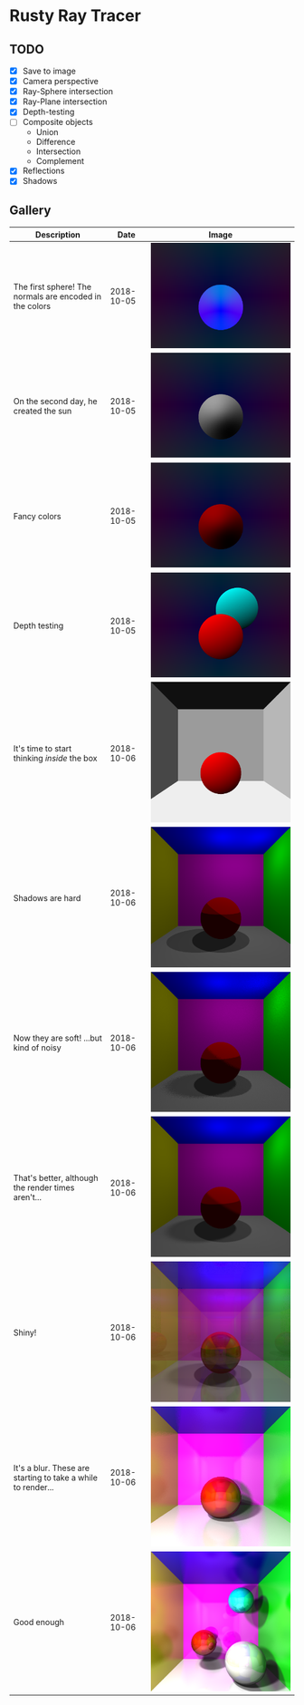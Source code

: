 # Rusty Ray Tracer

## TODO

- [X] Save to image
- [X] Camera perspective
- [X] Ray-Sphere intersection
- [X] Ray-Plane intersection
- [X] Depth-testing
- [ ] Composite objects
  - Union
  - Difference
  - Intersection
  - Complement
- [X] Reflections
- [X] Shadows

## Gallery

| Description | Date | Image |
| --- | ---  | --- |
| The first sphere! The normals are encoded in the colors | 2018-10-05 | ![](gallery/out0.png) |
| On the second day, he created the sun | 2018-10-05 | ![](gallery/out1.png) |
| Fancy colors | 2018-10-05 | ![](gallery/out2.png) |
| Depth testing | 2018-10-05 | ![](gallery/out3.png) |
| It's time to start thinking *inside* the box | 2018-10-06 | ![](gallery/out4.png) |
| Shadows are hard | 2018-10-06 | ![](gallery/out5.png) |
| Now they are soft! ...but kind of noisy | 2018-10-06 | ![](gallery/out6.png) |
| That's better, although the render times aren't... | 2018-10-06 | ![](gallery/out7.png) |
| Shiny! | 2018-10-06 | ![](gallery/out8.png) |
| It's a blur. These are starting to take a while to render... | 2018-10-06 | ![](gallery/out9.png) |
| Good enough | 2018-10-06 | ![](gallery/out11.png) |

